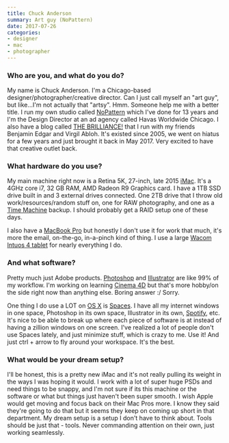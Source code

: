 ```yaml
---
title: Chuck Anderson
summary: Art guy (NoPattern)
date: 2017-07-26
categories:
- designer
- mac
- photographer
---
```


### Who are you, and what do you do?

My name is Chuck Anderson. I'm a Chicago-based designer/photographer/creative director. Can I just call myself an "art guy", but like...I'm not actually that "artsy". Hmm. Someone help me with a better title. I run my own studio called [NoPattern](https://www.nopattern.com/ "Chuck's design studio.") which I've done for 13 years and I'm the Design Director at an ad agency called Havas Worldwide Chicago. I also have a blog called [THE BRILLIANCE!](http://www.thebrilliance.com/ "Chuck, Benjamin and Virgil's interesting link site.") that I run with my friends Benjamin Edgar and Virgil Abloh. It's existed since 2005, we went on hiatus for a few years and just brought it back in May 2017. Very excited to have that creative outlet back.

### What hardware do you use?

My main machine right now is a Retina 5K, 27-inch, late 2015 [iMac][]. It's a 4GHz core i7, 32 GB RAM, AMD Radeon R9 Graphics card. I have a 1TB SSD drive built in and 3 external drives connected. One 2TB drive that I throw old work/resources/random stuff on, one for RAW photography, and one as a [Time Machine][time-machine] backup. I should probably get a RAID setup one of these days.

I also have a [MacBook Pro][macbook-pro] but honestly I don't use it for work that much, it's more the email, on-the-go, in-a-pinch kind of thing. I use a large [Wacom Intuos 4 tablet][intuos] for nearly everything I do.

### And what software?

Pretty much just Adobe products. [Photoshop][] and [Illustrator][] are like 99% of my workflow. I'm working on learning [Cinema 4D][cinema-4d] but that's more hobby/on the side right now than anything else. Boring answer :/ Sorry.

One thing I do use a LOT on [OS X][macos] is [Spaces][]. I have all my internet windows in one space, Photoshop in its own space, Illustrator in its own, [Spotify][spotify-mac], etc. It's nice to be able to break up where each piece of software is at instead of having a zillion windows on one screen. I've realized a lot of people don't use Spaces lately, and just minimize stuff, which is crazy to me. Use it! And just ctrl + arrow to fly around your workspace. It's the best.

### What would be your dream setup?

I'll be honest, this is a pretty new iMac and it's not really pulling its weight in the ways I was hoping it would. I work with a lot of super huge PSDs and need things to be snappy, and I'm not sure if its this machine or the software or what but things just haven't been super smooth. I wish Apple would get moving and focus back on their Mac Pros more. I know they said they're going to do that but it seems they keep on coming up short in that department. My dream setup is a setup I don't have to think about. Tools should be just that - tools. Never commanding attention on their own, just working seamlessly.

[cinema-4d]: http://web.archive.org/web/20160602174133/http://www.maxon.net/en/products/cinema-4d-prime/who-should-use-it.html "3D rendering software."
[illustrator]: https://www.adobe.com/products/illustrator.html "A vector graphics editor."
[imac]: https://www.apple.com/imac-24/ "An all-in-one computer."
[intuos]: https://www.wacom.com/en-us/products/pen-tablets/wacom-intuos "A pen tablet."
[macbook-pro]: https://www.apple.com/macbook-pro/ "A laptop."
[macos]: https://en.wikipedia.org/wiki/MacOS "An operating system for Mac hardware."
[photoshop]: https://www.adobe.com/products/photoshop.html "A bitmap image editor."
[spaces]: https://en.wikipedia.org/wiki/Spaces_(software) "Virtual desktop software included with Mac OS X."
[spotify-mac]: https://www.spotify.com/us/download/mac/ "A Mac client for the music service."
[time-machine]: https://en.wikipedia.org/wiki/Time_Machine_(Mac_OS) "Backup software for the masses, included with Mac OS X 10.5."
